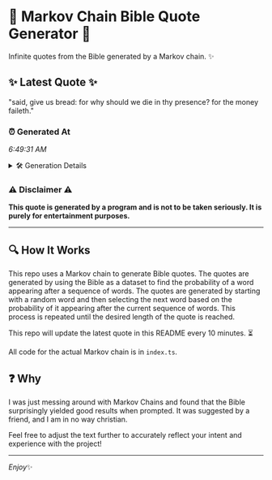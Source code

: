 # 📖 Markov Chain Bible Quote Generator 📖

Infinite quotes from the Bible generated by a Markov chain. ✨

## ✨ Latest Quote ✨
"said, give us bread: for why should we die in thy presence? for the money faileth."

### ⏰ Generated At
*6:49:31 AM*

<details>
    <summary>🛠️ Generation Details</summary>
    <p>
        <strong>🌱 Seed:</strong> said,<br>
        <strong>🔄 Iterations:</strong> 15<br>
        <strong>📜 Context History:</strong><br>[ said, ]: give<br>[ said,, give ]: us<br>[ said,, give, us ]: bread:<br>[ said,, give, us, bread: ]: for<br>[ said,, give, us, bread:, for ]: why<br>[ said,, give, us, bread:, for, why ]: should<br>[ give, us, bread:, for, why, should ]: we<br>[ us, bread:, for, why, should, we ]: die<br>[ bread:, for, why, should, we, die ]: in<br>[ for, why, should, we, die, in ]: thy<br>[ why, should, we, die, in, thy ]: presence?<br>[ should, we, die, in, thy, presence? ]: for<br>[ we, die, in, thy, presence?, for ]: the<br>[ die, in, thy, presence?, for, the ]: money<br>[ in, thy, presence?, for, the, money ]: faileth.<br>
    </p>
</details>

### ⚠️ Disclaimer ⚠️
**This quote is generated by a program and is not to be taken seriously. It is purely for entertainment purposes.**

---

## 🔍 How It Works

This repo uses a Markov chain to generate Bible quotes. The quotes are generated by using the Bible as a dataset to find the probability of a word appearing after a sequence of words. The quotes are generated by starting with a random word and then selecting the next word based on the probability of it appearing after the current sequence of words. This process is repeated until the desired length of the quote is reached.

This repo will update the latest quote in this README every 10 minutes. ⏳

All code for the actual Markov chain is in `index.ts`.

## ❓ Why

I was just messing around with Markov Chains and found that the Bible surprisingly yielded good results when prompted. 
It was suggested by a friend, and I am in no way christian.

Feel free to adjust the text further to accurately reflect your intent and experience with the project!

---

*Enjoy*✨
